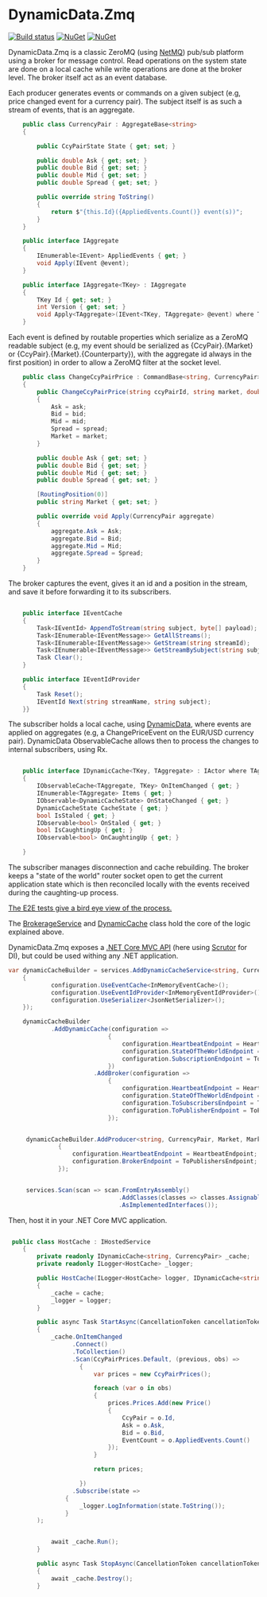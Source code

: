 ﻿# DynamicData.Zmq

[![Build status](https://ci.appveyor.com/api/projects/status/ac9e3j57b65ove3p?svg=true)](https://ci.appveyor.com/project/thomasraynal/dynamicdata-zmq) [![NuGet](https://img.shields.io/nuget/v/DynamicData.Zmq.svg)](https://www.nuget.org/packages/DynamicData.Zmq)
[![NuGet](https://img.shields.io/nuget/v/DynamicData.Zmq.Mvc.svg)](https://www.nuget.org/packages/DynamicData.Zmq.Mvc)

DynamicData.Zmq is a classic ZeroMQ (using [NetMQ](https://github.com/zeromq/netmq)) pub/sub platform using a broker for message control. Read operations on the system state are done on a local cache while write operations are done at the broker level. The broker itself act as an event database.

Each producer generates events or commands on a given subject (e.g, price changed event for a currency pair). The subject itself is as such a stream of events, that is an aggregate. 

```csharp
    public class CurrencyPair : AggregateBase<string>
    {

        public CcyPairState State { get; set; }

        public double Ask { get; set; }
        public double Bid { get; set; }
        public double Mid { get; set; }
        public double Spread { get; set; }

        public override string ToString()
        {
            return $"{this.Id}({AppliedEvents.Count()} event(s))";
        }
    }

    public interface IAggregate
    {
        IEnumerable<IEvent> AppliedEvents { get; }
        void Apply(IEvent @event);
    }

    public interface IAggregate<TKey> : IAggregate
    {
        TKey Id { get; set; }
        int Version { get; set; }
        void Apply<TAggregate>(IEvent<TKey, TAggregate> @event) where TAggregate : IAggregate<TKey>;
    }

```

Each event is defined by routable properties which serialize as a ZeroMQ readable subject (e.g, my event should be serialized as {CcyPair}.{Market} or {CcyPair}.{Market}.{Counterparty}), with the aggregate id always in the first position) in order to allow a ZeroMQ filter at the socket level.

```csharp
    public class ChangeCcyPairPrice : CommandBase<string, CurrencyPair>
    {
        public ChangeCcyPairPrice(string ccyPairId, string market, double ask, double bid, double mid, double spread): base(ccyPairId)
        {
            Ask = ask;
            Bid = bid;
            Mid = mid;
            Spread = spread;
            Market = market;
        }

        public double Ask { get; set; }
        public double Bid { get; set; }
        public double Mid { get; set; }
        public double Spread { get; set; }

        [RoutingPosition(0)]
        public string Market { get; set; }

        public override void Apply(CurrencyPair aggregate)
        {
            aggregate.Ask = Ask;
            aggregate.Bid = Bid;
            aggregate.Mid = Mid;
            aggregate.Spread = Spread;
        }
    }
```

The broker captures the event, gives it an id and a position in the stream, and save it before forwarding it to its subscribers.

```csharp

    public interface IEventCache
    {
        Task<IEventId> AppendToStream(string subject, byte[] payload);
        Task<IEnumerable<IEventMessage>> GetAllStreams();
        Task<IEnumerable<IEventMessage>> GetStream(string streamId);
        Task<IEnumerable<IEventMessage>> GetStreamBySubject(string subject);
        Task Clear();
    }

    public interface IEventIdProvider
    {
        Task Reset();
        IEventId Next(string streamName, string subject);
    }}

```

The subscriber holds a local cache, using [DynamicData](https://github.com/RolandPheasant/DynamicData), where events are applied on aggregates (e.g, a ChangePriceEvent on the EUR/USD currency pair). DynamicData ObservableCache allows then to process the changes to internal subscribers, using Rx.

```csharp

    public interface IDynamicCache<TKey, TAggregate> : IActor where TAggregate : IAggregate<TKey>
    {
        IObservableCache<TAggregate, TKey> OnItemChanged { get; }
        IEnumerable<TAggregate> Items { get; }
        IObservable<DynamicCacheState> OnStateChanged { get; }
        DynamicCacheState CacheState { get; }
        bool IsStaled { get; }
        IObservable<bool> OnStaled { get; }
        bool IsCaughtingUp { get; }
        IObservable<bool> OnCaughtingUp { get; }

    }

```

The subscriber manages disconnection and cache rebuilding. The broker keeps a "state of the world" router socket open to get the current application state which is then reconciled locally with the events received during the caughting-up process. 

[The E2E tests give a bird eye view of the process.](https://github.com/thomasraynal/DynamicData.Zmq/tree/master/DynamicData.Zmq.Tests.E2E)

The [BrokerageService](https://github.com/thomasraynal/DynamicData.Zmq/blob/master/DynamicData.Zmq/Broker/BrokerageService.cs) and [DynamicCache](https://github.com/thomasraynal/DynamicData.Zmq/blob/master/DynamicData.Zmq/Cache/DynamicCache.cs) class hold the core of the logic explained above.

DynamicData.Zmq exposes a [.NET Core MVC API](https://www.nuget.org/packages/DynamicData.Zmq.Mvc)  (here using [Scrutor](https://github.com/khellang/Scrutor) for DI), but could be used withing any .NET application.

```csharp
var dynamicCacheBuilder = services.AddDynamicCacheService<string, CurrencyPair>(configuration =>
	{
            configuration.UseEventCache<InMemoryEventCache>();
            configuration.UseEventIdProvider<InMemoryEventIdProvider>();
            configuration.UseSerializer<JsonNetSerializer>();
	});

    dynamicCacheBuilder
			.AddDynamicCache(configuration =>
                            {
                                configuration.HeartbeatEndpoint = HeartbeatEndpoint;
                                configuration.StateOfTheWorldEndpoint = StateOfTheWorldEndpoint;
                                configuration.SubscriptionEndpoint = ToSubscribersEndpoint;
                            })
                        .AddBroker(configuration =>
                            {
                                configuration.HeartbeatEndpoint = HeartbeatEndpoint;
                                configuration.StateOfTheWorldEndpoint = StateOfTheWorldEndpoint;
                                configuration.ToSubscribersEndpoint = ToSubscribersEndpoint;
                                configuration.ToPublisherEndpoint = ToPublishersEndpoint;
                            });


     dynamicCacheBuilder.AddProducer<string, CurrencyPair, Market, MarketConfiguration>(configuration =>
              {
                  configuration.HeartbeatEndpoint = HeartbeatEndpoint;
                  configuration.BrokerEndpoint = ToPublishersEndpoint;
              });


     services.Scan(scan => scan.FromEntryAssembly()
                               .AddClasses(classes => classes.AssignableTo<IHostedService>())
                               .AsImplementedInterfaces());

```

Then, host it in your .NET Core MVC application.

```csharp

 public class HostCache : IHostedService
    {
        private readonly IDynamicCache<string, CurrencyPair> _cache;
        private readonly ILogger<HostCache> _logger;

        public HostCache(ILogger<HostCache> logger, IDynamicCache<string, CurrencyPair> cache)
        {
            _cache = cache;
            _logger = logger;
        }

        public async Task StartAsync(CancellationToken cancellationToken)
        {
            _cache.OnItemChanged
                  .Connect()
                  .ToCollection()
                  .Scan(CcyPairPrices.Default, (previous, obs) =>
                    {
                        var prices = new CcyPairPrices();

                        foreach (var o in obs)
                        {
                            prices.Prices.Add(new Price()
                            {
                                CcyPair = o.Id,
                                Ask = o.Ask,
                                Bid = o.Bid,
                                EventCount = o.AppliedEvents.Count()
                            });
                        }

                        return prices;

                    })
                  .Subscribe(state =>
                {
                    _logger.LogInformation(state.ToString());
                }
        );


            await _cache.Run();
        }

        public async Task StopAsync(CancellationToken cancellationToken)
        {
            await _cache.Destroy();
        }

```